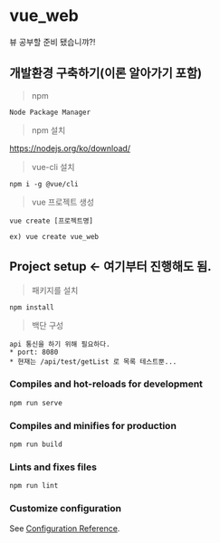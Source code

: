 # vue_web
뷰 공부할 준비 됐습니꺄?!

## 개발환경 구축하기(이론 알아가기 포함)
> npm
```
Node Package Manager
```
> npm 설치

https://nodejs.org/ko/download/

> vue-cli 설치
```
npm i -g @vue/cli
```
> vue 프로젝트 생성
```
vue create [프로젝트명]

ex) vue create vue_web
```

## Project setup ← 여기부터 진행해도 됨.
> 패키지를 설치
```
npm install
```
> 백단 구성
```
api 통신을 하기 위해 필요하다.
* port: 8080
* 현재는 /api/test/getList 로 목록 테스트뿐...
```

### Compiles and hot-reloads for development
```
npm run serve
```

### Compiles and minifies for production
```
npm run build
```

### Lints and fixes files
```
npm run lint
```

### Customize configuration
See [Configuration Reference](https://cli.vuejs.org/config/).
